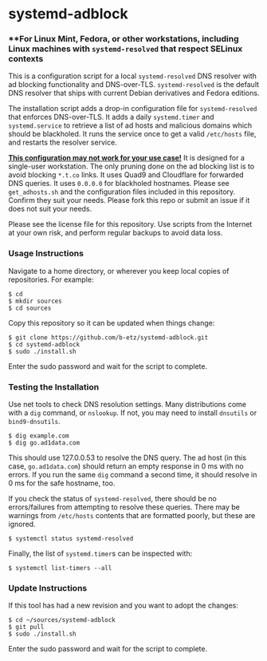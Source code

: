 # systemd-adblock
### **For Linux Mint, Fedora, or other workstations, including Linux machines with ``systemd-resolved`` that respect SELinux contexts
This is a configuration script for a local ``systemd-resolved`` DNS resolver with ad blocking functionality and DNS-over-TLS. ``systemd-resolved`` is the default DNS resolver that ships with current Debian derivatives and Fedora editions.

The installation script adds a drop-in configuration file for ``systemd-resolved`` that enforces DNS-over-TLS. It adds a daily ``systemd.timer`` and ``systemd.service`` to retrieve a list of ad hosts and malicious domains which should be blackholed. It runs the service once to get a valid ``/etc/hosts`` file, and restarts the resolver service.

<ins>__This configuration may not work for your use case!__</ins> It is designed for a single-user workstation. The only pruning done on the ad blocking list is to avoid blocking ``*.t.co`` links. It uses Quad9 and Cloudflare for forwarded DNS queries. It uses ``0.0.0.0`` for blackholed hostnames. Please see ``get_adhosts.sh`` and the configuration files included in this repository. Confirm they suit your needs. Please fork this repo or submit an issue if it does not suit your needs.

Please see the license file for this repository. Use scripts from the Internet at your own risk, and perform regular backups to avoid data loss.

### Usage Instructions
Navigate to a home directory, or wherever you keep local copies of repositories. For example:
```
$ cd
$ mkdir sources
$ cd sources
```

Copy this repository so it can be updated when things change:
```
$ git clone https://github.com/b-etz/systemd-adblock.git
$ cd systemd-adblock
$ sudo ./install.sh
```
Enter the sudo password and wait for the script to complete.

### Testing the Installation
Use net tools to check DNS resolution settings. Many distributions come with a ``dig`` command, or ``nslookup``. If not, you may need to install ``dnsutils`` or ``bind9-dnsutils``.
```
$ dig example.com
$ dig go.ad1data.com
```
This should use 127.0.0.53 to resolve the DNS query. The ad host (in this case, ``go.ad1data.com``) should return an empty response in 0 ms with no errors. If you run the same ``dig`` command a second time, it should resolve in 0 ms for the safe hostname, too.

If you check the status of ``systemd-resolved``, there should be no errors/failures from attempting to resolve these queries. There may be warnings from ``/etc/hosts`` contents that are formatted poorly, but these are ignored.
```
$ systemctl status systemd-resolved
```
Finally, the list of ``systemd.timer``s can be inspected with:
```
$ systemctl list-timers --all
```

### Update Instructions
If this tool has had a new revision and you want to adopt the changes:
```
$ cd ~/sources/systemd-adblock
$ git pull
$ sudo ./install.sh
```
Enter the sudo password and wait for the script to complete.
